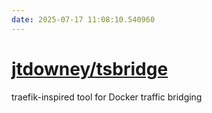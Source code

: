 ```yaml
---
date: 2025-07-17 11:08:10.540960
---
```


# [jtdowney/tsbridge](https://github.com/jtdowney/tsbridge)

traefik-inspired tool for Docker traffic bridging